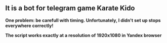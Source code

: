 ## It is a bot for telegram game Karate Kido
**One problem: be carefull with timing. Unfortunately, I didn't set up stops everywhere correctly!**

**The script works exactly at a resolution of 1920x1080 in Yandex browser**
